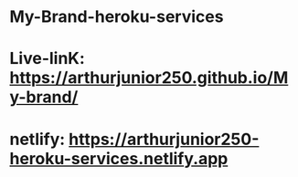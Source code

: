 ﻿# My-Brand-heroku-services
# Live-linK: https://arthurjunior250.github.io/My-brand/
# netlify: https://arthurjunior250-heroku-services.netlify.app

